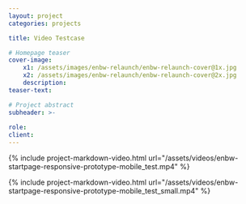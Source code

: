 ```yaml
---
layout: project
categories: projects

title: Video Testcase

# Homepage teaser
cover-image:
    x1: /assets/images/enbw-relaunch/enbw-relaunch-cover@1x.jpg
    x2: /assets/images/enbw-relaunch/enbw-relaunch-cover@2x.jpg
    description:
teaser-text: 

# Project abstract
subheader: >-
    
role: 
client: 
---
```


{% include project-markdown-video.html url="/assets/videos/enbw-startpage-responsive-prototype-mobile_test.mp4" %}

{% include project-markdown-video.html url="/assets/videos/enbw-startpage-responsive-prototype-mobile_test_small.mp4" %}

